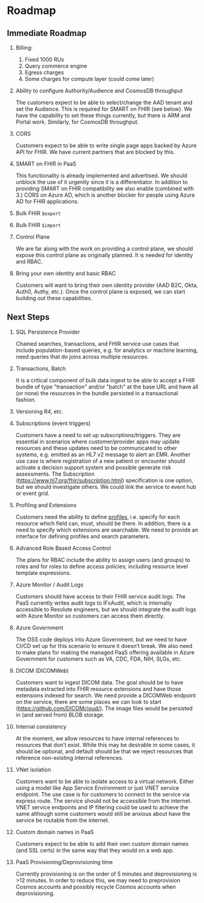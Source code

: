 # Roadmap

## Immediate Roadmap

1. Billing:
    1. Fixed 1000 RUs
    1. Query commerce engine
    1. Egress charges
    1. Some charges for compute layer (could come later)

1. Ability to configure Authority/Audience and CosmosDB throughput

    The customers expect to be able to select/change the AAD tenant and set the Audience. This is required for SMART on FHIR (see below). We have the capability to set these things currently, but there is ARM and Portal work. Similarly, for CosmosDB throughput. 

1. CORS

    Customers expect to be able to write single page apps backed by Azure API for FHIR. We have current partners that are blocked by this.

1. SMART on FHIR in PaaS

    This functionality is already implemented and advertised. We should unblock the use of it urgently since it is a differentiator. In addition to providing SMART on FHIR compatibility we also enable (combined with 3.) CORS on Azure AD, which is another blocker for people using Azure AD for FHIR applications.
  
1. Bulk FHIR `$export`

1. Bulk FHIR `$import`

1. Control Plane

    We are far along with the work on providing a control plane, we should expose this control plane as originally planned. It is needed for identity and RBAC.  

1. Bring your own identity and basic RBAC

    Customers will want to bring their own identity provider (AAD B2C, Okta, Auth0, Authy, etc.). Once the control plane is exposed, we can start building out these capabilities.  

## Next Steps

1. SQL Persistence Provider

    Chained searches, transactions, and FHIR service use cases that include population-based queries, e.g. for analytics or machine learning, need queries that do joins across multiple resources.

1. Transactions, Batch

    It is a critical component of bulk data ingest to be able to accept a FHIR bundle of type "transaction" and/or "batch" at the base URL and have all (or none) the resources in the bundle persisted in a transactional fashion.

1. Versioning R4, etc.

1. Subscriptions (event triggers)

    Customers have a need to set up subscriptions/triggers. They are essential in scenarios where customer/provider apps may update resources and these updates need to be communicated to other systems, e.g. emitted as an HL7 v2 message to alert an EMR. Another use case is where registration of a new patient or encounter should activate a decision support system and possible generate risk assessments. The Subscription (https://www.hl7.org/fhir/subscription.html) specification is one option, but we should investigate others. We could link the service to event hub or event grid.

1. Profiling and Extensions

    Customers need the ability to define [profiles](https://www.hl7.org/fhir/profiling.html), i.e. specify for each resource which field can, must, should be there. In addition, there is a need to specify which extensions are searchable. We need to provide an interface for defining profiles and search parameters. 

1. Advanced Role Based Access Control

    The plans for RBAC include the ability to assign users (and groups) to roles and for roles to define access policies; including resource level template expressions.

1. Azure Monitor / Audit Logs

    Customers should have access to their FHIR service audit logs.  The PaaS currently writes audit logs to IFxAudit, which is internally accessible to Resolute engineers, but we should integrate the audit logs with Azure Monitor so customers can access them directly.

1. Azure Government

    The OSS code deploys into Azure Government, but we need to have CI/CD set up for this scenario to ensure it doesn’t break. We also need to make plans for making the managed PaaS offering available in Azure Government for customers such as VA, CDC, FDA, NIH, SLGs, etc.  

1. DICOM (DICOMWeb)

    Customers want to ingest DICOM data. The goal should be to have metadata extracted into FHIR resource extensions and have those extensions indexed for search. We need provide a DICOMWeb endpoint on the service, there are some places we can look to start (https://github.com/DICOMcloud/). The image files would be persisted in (and served from) BLOB storage.

1. Internal consistency

    At the moment, we allow resources to have internal references to resources that don’t exist. While this may be desirable in some cases, it should be optional, and default should be that we reject resources that reference non-existing internal references.

1. VNet isolation

    Customers want to be able to isolate access to a virtual network. Either using a model like App Service Environment or just VNET service endpoint. The use case is for customers to connect to the service via express route. The service should not be accessible from the internet. VNET service endpoints and IP filtering could be used to achieve the same although some customers would still be anxious about have the service be routable from the internet.

1. Custom domain names in PaaS

    Customers expect to be able to add their own custom domain names (and SSL certs) in the same way that they would on a web app.

1. PaaS Provisioning/Deprovisioning time

    Currently provisioning is on the order of 5 minutes and deprovisioning is >12 minutes. In order to reduce this, we may need to preprovision Cosmos accounts and possibly recycle Cosmos accounts when deprovisioning.  
